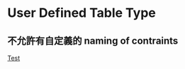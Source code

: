 # User Defined Table Type

## 不允許有自定義的 naming of contraints

[Test](https://stackoverflow.com/questions/4451052/how-to-add-an-index-or-primary-key-to-a-user-defined-table-type-in-sql-server)
